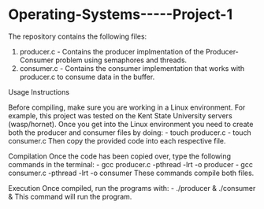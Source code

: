 # Operating-Systems-----Project-1
The repository contains the following files:
1) producer.c - Contains the producer implmentation of the Producer-Consumer problem using semaphores and threads.
2) consumer.c - Contains the consumer implementation that works with producer.c to consume data in the buffer.

Usage Instructions

Before compiling, make sure you are working in a Linux environment.
For example, this project was tested on the Kent State University servers (wasp/hornet).
Once you get into the Linux environment you need to create both the producer and consumer files by doing:
     - touch producer.c
     - touch consumer.c
Then copy the provided code into each respective file.

Compilation
Once the code has been copied over, type the following commands in the terminal:
     - gcc producer.c -pthread -lrt -o producer
     - gcc consumer.c -pthread -lrt -o consumer
These commands compile both files.

Execution
Once compiled, run the programs with:
     - ./producer & ./consumer &
This command will run the program.
